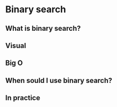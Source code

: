 # Binary search 

## What is binary search? 

## Visual 

## Big O 

## When sould I use binary search? 

## In practice 